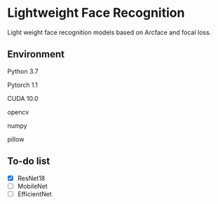 # Lightweight Face Recognition

Light weight face recognition models based on Arcface and focal loss.

## Environment

Python 3.7

Pytorch 1.1

CUDA 10.0

opencv

numpy

pillow

## To-do list
- [x] ResNet18
- [ ] MobileNet
- [ ] EfficientNet
